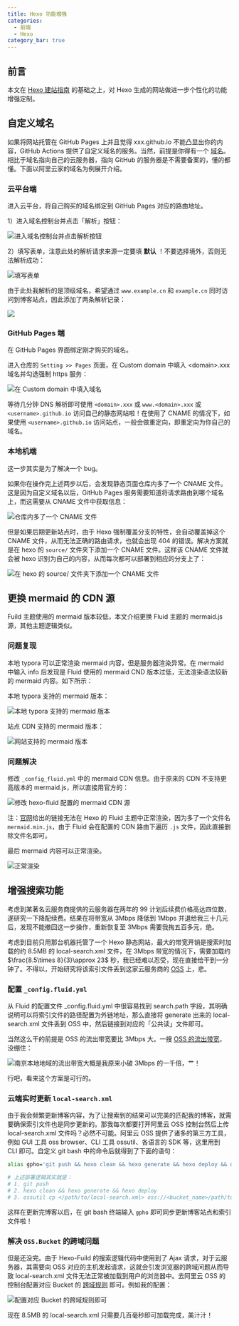 ```yaml
---
title: Hexo 功能增强
categories:
  - 前端
  - Hexo
category_bar: true
---
```


## 前言

本文在 [Hexo 建站指南](https://blog.dwj601.cn/FrontEnd/Hexo/build-your-own-website-with-hexo/) 的基础之上，对 Hexo 生成的网站做进一步个性化的功能增强定制。

## 自定义域名

如果将网站托管在 GitHub Pages 上并且觉得 xxx.github.io 不能凸显出你的内容，GitHub Actions 提供了自定义域名的服务。当然，前提是你得有一个 [域名](https://wanwang.aliyun.com/domain/)。相比于域名指向自己的云服务器，指向 GitHub 的服务器是不需要备案的，懂的都懂。下面以阿里云家的域名为例展开介绍。

### 云平台端

进入云平台，将自己购买的域名绑定到 GitHub Pages 对应的路由地址。

1）进入域名控制台并点击「解析」按钮：

![进入域名控制台并点击解析按钮](https://dwj-oss.oss-cn-nanjing.aliyuncs.com/images/202403101115508.png)

2）填写表单，注意此处的解析请求来源一定要填 **默认** ！不要选择境外，否则无法解析成功：

![填写表单](https://dwj-oss.oss-cn-nanjing.aliyuncs.com/images/202403101120914.png)

由于此处我解析的是顶级域名，希望通过 `www.example.cn` 和 `example.cn` 同时访问到博客站点，因此添加了两条解析记录：

![](https://dwj-oss.oss-cn-nanjing.aliyuncs.com/images/202403101117553.png)

### GitHub Pages 端

在 GitHub Pages 界面绑定刚才购买的域名。

进入仓库的 `Setting >> Pages` 页面，在 Custom domain 中填入 \<domain>.xxx 域名并勾选强制 https 服务：

![在 Custom domain 中填入域名](https://dwj-oss.oss-cn-nanjing.aliyuncs.com/images/202403101124296.png)

等待几分钟 DNS 解析即可使用 `<domain>.xxx` 或 `www.<domain>.xxx` 或 `<username>.github.io` 访问自己的静态网站啦！在使用了 CNAME 的情况下，如果使用 `<username>.github.io` 访问站点，一般会做重定向，即重定向为你自己的域名。

### 本地机端

这一步其实是为了解决一个 bug。

如果你在操作完上述两步以后，会发现静态页面仓库内多了一个 CNAME 文件。这是因为自定义域名以后，GitHub Pages 服务需要知道将请求路由到哪个域名上，而这需要从 CNAME 文件中获取信息：

![仓库内多了一个 CNAME 文件](https://dwj-oss.oss-cn-nanjing.aliyuncs.com/images/202403101223383.png)

但是如果后期更新站点时，由于 Hexo 强制覆盖分支的特性，会自动覆盖掉这个 CNAME 文件，从而无法正确的路由请求，也就会出现 404 的错误。解决方案就是在 hexo 的 `source/` 文件夹下添加一个 CNAME 文件。这样该 CNAME 文件就会被 hexo 识别为自己的内容，从而每次都可以部署到相应的分支上了：

![在 hexo 的 source/ 文件夹下添加一个 CNAME 文件](https://dwj-oss.oss-cn-nanjing.aliyuncs.com/images/202403101140516.png)

## 更换 mermaid 的 CDN 源

Fuild 主题使用的 mermaid 版本较低，本文介绍更换 Fluid 主题的 mermaid.js 源，其他主题逻辑类似。

### 问题复现

本地 typora 可以正常渲染 mermaid 内容，但是服务器渲染异常。在 mermaid 中输入 info 后发现是 Fluid 使用的 mermaid CND 版本过低，无法渲染语法较新的 mermaid 内容。如下所示：

本地 typora 支持的 mermaid 版本：

![本地 typora 支持的 mermaid 版本](https://dwj-oss.oss-cn-nanjing.aliyuncs.com/images/202409120854588.png)

站点 CDN 支持的 mermaid 版本：

![网站支持的 mermaid 版本](https://dwj-oss.oss-cn-nanjing.aliyuncs.com/images/202409120858955.png)

### 问题解决

修改 `_config_fluid.yml` 中的 mermaid CDN 信息。由于原来的 CDN 不支持更高版本的 mermaid.js，所以直接用官方的：

![修改 hexo-fluid 配置的 mermaid CDN 源](https://dwj-oss.oss-cn-nanjing.aliyuncs.com/images/202409120902191.png)

注：[官网](https://www.jsdelivr.com/package/npm/mermaid?version=10.9.1)给出的链接无法在 Hexo 的 Fluid 主题中正常渲染，因为多了一个文件名 `mermaid.min.js`，由于 Fluid 会在配置的 CDN 路由下遍历 `.js` 文件，因此直接删除文件名即可。

最后 mermaid 内容可以正常渲染。

![正常渲染](https://dwj-oss.oss-cn-nanjing.aliyuncs.com/images/202409120850752.png)

## 增强搜索功能

考虑到某著名云服务商提供的云服务器在两年的 99 计划后续费价格高达四位数，遂研究一下降配续费。结果在将带宽从 3Mbps 降低到 1Mbps 并退给我三十几元后，发现不能撤回这一步操作，重新恢复至 3Mbps 需要我掏五百多元，绝。

考虑到目前只用那台机器托管了一个 Hexo 静态网站，最大的带宽开销是搜索时加载的约 8.5MB 的 local-search.xml 文件，在 3Mbps 带宽的情况下，需要加载约 $\frac{8.5\times 8}{3}\approx 23$ 秒，我已经难以忍受，现在直接给干到一分钟了。不得以，开始研究将该索引文件丢到这家云服务商的 [OSS](https://www.aliyun.com/product/oss?userCode=jpec1z57) 上，悲。

### 配置 `_config.fluid.yml`

从 Fluid 的配置文件 _config.fluid.yml 中很容易找到 search.path 字段，其明确说明可以将索引文件的路径配置为外链地址，那么直接将 generate 出来的 local-search.xml 文件丢到 OSS 中，然后链接到对应的「公共读」文件即可。

当然这么干的前提是 OSS 的流出带宽要比 3Mbps 大。一搜 [OSS 的流出带宽](https://help.aliyun.com/zh/oss/product-overview/limits)，没绷住：

![南京本地地域的流出带宽大概是我原来小破 3Mbps 的一千倍，艹！](https://dwj-oss.oss-cn-nanjing.aliyuncs.com/images/202501192317447.png)

行吧，看来这个方案是可行的。

### 云端实时更新 `local-search.xml`

由于我会频繁更新博客内容，为了让搜索到的结果可以完美的匹配我的博客，就需要确保索引文件也是同步更新的。那我每次都要打开阿里云 OSS 控制台然后上传 local-search.xml 文件吗？必然不可能。阿里云 OSS 提供了诸多的第三方工具，例如 GUI 工具 oss browser、CLI 工具 ossutil、各语言的 SDK 等，这里用到 CLI 即可。自定义 git bash 中的命令后就得到了下面的语句：

```bash
alias gpho='git push && hexo clean && hexo generate && hexo deploy && ossutil cp </path/to/local-search.xml> oss://dwj-oss/search-files/'

# 上述部署逻辑其实就是：
# 1. git push
# 2. hexo clean && hexo generate && hexo deploy
# 3. ossutil cp </path/to/local-search.xml> oss://<bucket_name>/path/to/oss_folder/
```

这样在更新完博客以后，在 git bash 终端输入 `gpho` 即可同步更新博客站点和索引文件啦！

### 解决 `OSS.Bucket` 的跨域问题

但是还没完。由于 Hexo-Fuild 的搜索逻辑代码中使用到了 Ajax 请求，对于云服务器，其需要向 OSS 对应的主机发起请求，这就会引发浏览器的跨域问题从而导致 local-search.xml 文件无法正常被加载到用户的浏览器中。去阿里云 OSS 的控制台配置对应 Bucket 的 [跨域规则](https://help.aliyun.com/zh/oss/user-guide/cors-12/) 即可。例如我的配置：

![配置对应 Bucket 的跨域规则即可](https://dwj-oss.oss-cn-nanjing.aliyuncs.com/images/202501192333282.png)

现在 8.5MB 的 local-search.xml 只需要几百毫秒即可加载完成，美汁汁！
